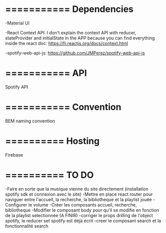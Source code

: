 ===========
Dependencies
===========
-Material UI

-React Context API: I don't explain the context API with reducer, stateProvider and initialState in the APP
because you can find everything inside the react doc: https://fr.reactjs.org/docs/context.html

-spotify-web-api-js: https://github.com/JMPerez/spotify-web-api-js

===========
API
===========
Spotify API

===========
Convention
===========
BEM naming convention

==========
Hosting
==========
Firebase

==========
TO DO
==========
-Faire en sorte que la musique vienne du site directement (installation spotify sdk et connexion avec le site)
-Mettre en place react router pour naviguer entre l'accueil, la recherche, la bibliotheque et la playlist jouée
-Configurer le volume
-Créer les composants accueil, recherche, bibliotheque
-Modifier le composant body pour qu'il se modifie en fonction de la playlist selectionnée (A FINIR)
-corriger le props drilling de l'object spotify, le reducer set spotify est déjà écrit
-creer le composant search et la fonctionnalité search
